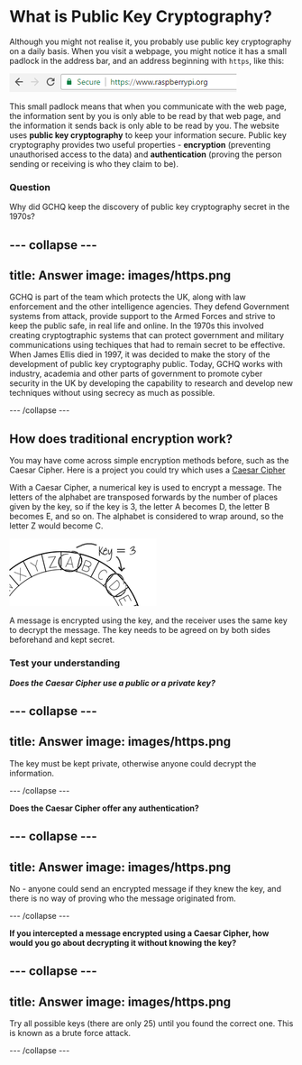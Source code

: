# What is Public Key Cryptography?

Although you might not realise it, you probably use public key cryptography on a daily basis. When you visit a webpage, you might notice it has a small padlock in the address bar, and an address beginning with `https`, like this:

  ![HTTPS webpage](images/https.png)

This small padlock means that when you communicate with the web page, the information sent by you is only able to be read by that web page, and the information it sends back is only able to be read by you. The website uses **public key cryptography** to keep your information secure. Public key cryptography provides two useful properties - __encryption__ (preventing unauthorised access to the data) and __authentication__ (proving the person sending or receiving is who they claim to be).

### Question
Why did GCHQ keep the discovery of public key cryptography secret in the 1970s?

--- collapse ---
---
title: Answer
image: images/https.png
---

GCHQ is part of the team which protects the UK, along with law enforcement and the other intelligence agencies. They defend Government systems from attack, provide support to the Armed Forces and strive to keep the public safe, in real life and online. In the 1970s this involved creating cryptogtraphic systems that can protect government and military communications using techiques that had to remain secret to be effective. When James Ellis died in 1997, it was decided to make the story of the development of public key cryptography public. Today, GCHQ works with industry, academia and other parts of government to promote cyber security in the UK by developing the capability to research and develop new techniques without using secrecy as much as possible.

--- /collapse ---

## How does traditional encryption work?

You may have come across simple encryption methods before, such as the Caesar Cipher. Here is a project you could try which uses a [Caesar Cipher](https://codeclubprojects.org/en-GB/python/secret-messages/)

With a Caesar Cipher, a numerical key is used to encrypt a message. The letters of the alphabet are transposed forwards by the number of places given by the key, so if the key is 3, the letter A becomes D, the letter B becomes E, and so on. The alphabet is considered to wrap around, so the letter Z would become C.

  ![Caesar cipher example](images/messages-wheel-eg.png)

A message is encrypted using the key, and the receiver uses the same key to decrypt the message. The key needs to be agreed on by both sides beforehand and kept secret.

### Test your understanding

***Does the Caesar Cipher use a public or a private key?***

--- collapse ---
---
title: Answer
image: images/https.png
---

The key must be kept private, otherwise anyone could decrypt the information.

--- /collapse ---

**Does the Caesar Cipher offer any authentication?**

--- collapse ---
---
title: Answer
image: images/https.png
---

No - anyone could send an encrypted message if they knew the key, and there is no way of proving who the message originated from.

--- /collapse ---

**If you intercepted a message encrypted using a Caesar Cipher, how would you go about decrypting it without knowing the key?**

--- collapse ---
---
title: Answer
image: images/https.png
---

Try all possible keys (there are only 25) until you found the correct one. This is known as a brute force attack.

--- /collapse ---
